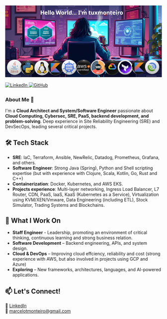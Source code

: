 ![welcome](assets/banner.png)

<a href="https://linkedin.com/in/marcelotmonteiro" target="_blank">
<img src="https://img.shields.io/badge/linkedin-%231E77B5.svg?&style=for-the-badge&logo=linkedin&logoColor=white" alt="LinkedIn" style="margin-bottom: 5px;" />
</a>  
<a href="https://github.com/tuxmonteiro" target="_blank">
<img src="https://img.shields.io/badge/github-%2324292e.svg?&style=for-the-badge&logo=github&logoColor=white" alt="GitHub" style="margin-bottom: 5px;" />
</a>  

### About Me 🚀  

I'm a **Cloud Architect and System/Software Engineer** passionate about **Cloud Computing, Cybersec, SRE, PaaS, backend development, and problem-solving**. Deep experience in Site Reliability Engineering (SRE) and DevSecOps, leading several critical projects.

## 🛠 Tech Stack  

- **SRE**: IaC, Terraform, Ansible, NewRelic, Datadog, Prometheus, Grafana, and others.
- **Software Engineer**: Strong Java (Spring), Python and Shell scripting expertise (but with experience with Clojure, Scala, Kotlin, Go, Rust and C++)
- **Containerization**: Docker, Kubernetes, and AWS EKS.
- **Projects experience**: Multi-layer networking, Ingress Load Balancer, L7 Router, CDN, PaaS, IaaS, KaaS (Kubernetes as a Service), Virtualization using KVM/XEN/Vmware, Data Engineering (including ETL), Stock Simulator, Trading Systems and Blockchains.

## 🔹 What I Work On  

- **Staff Engineer** - Leadership, promoting an environment of critical thinking, continuous learning and strong business relation.
- **Software Development** – Backend engineering, APIs, and system design.
- **Cloud & DevOps** – Improving cloud effciency, reliability and cost (strong experience with AWS, but also involved in projects using GCP and Azure)
- **Exploring** – New frameworks, architectures, languages, and AI-powered applications.  

## 📫 Let's Connect!  

💼 [LinkedIn](https://linkedin.com/in/marcelotmonteiro)  
📧 marcelotmonteiro@gmail.com
